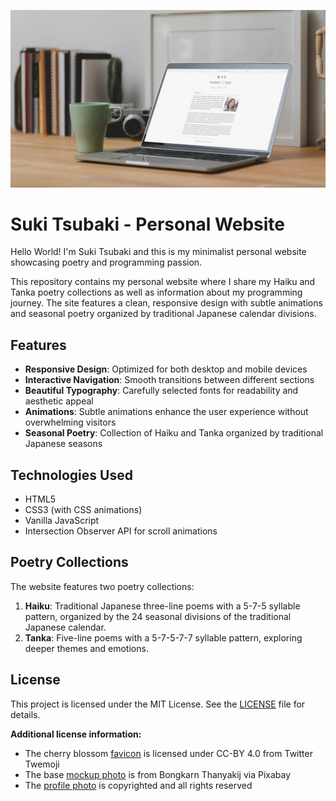 ![Preview](/assets/images/preview.jpg "Preview of the Website")

# Suki Tsubaki - Personal Website
Hello World! I'm Suki Tsubaki and this is my minimalist personal website showcasing poetry and programming passion.

This repository contains my personal website where I share my Haiku and Tanka poetry collections as well as information about my programming journey. The site features a clean, responsive design with subtle animations and seasonal poetry organized by traditional Japanese calendar divisions.

## Features

- **Responsive Design**: Optimized for both desktop and mobile devices
- **Interactive Navigation**: Smooth transitions between different sections
- **Beautiful Typography**: Carefully selected fonts for readability and aesthetic appeal
- **Animations**: Subtle animations enhance the user experience without overwhelming visitors
- **Seasonal Poetry**: Collection of Haiku and Tanka organized by traditional Japanese seasons

## Technologies Used

- HTML5
- CSS3 (with CSS animations)
- Vanilla JavaScript
- Intersection Observer API for scroll animations

## Poetry Collections

The website features two poetry collections:

1. **Haiku**: Traditional Japanese three-line poems with a 5-7-5 syllable pattern, organized by the 24 seasonal divisions of the traditional Japanese calendar.
2. **Tanka**: Five-line poems with a 5-7-5-7-7 syllable pattern, exploring deeper themes and emotions.

## License

This project is licensed under the MIT License. See the [LICENSE](LICENSE) file for details.

**Additional license information:**
* The cherry blossom [favicon](assets/favicon) is licensed under CC-BY 4.0 from Twitter Twemoji
* The base [mockup photo](assets/images/preview.jpg) is from Bongkarn Thanyakij via Pixabay
* The [profile photo](assets/images/suki-tsubaki.jpeg) is copyrighted and all rights reserved
